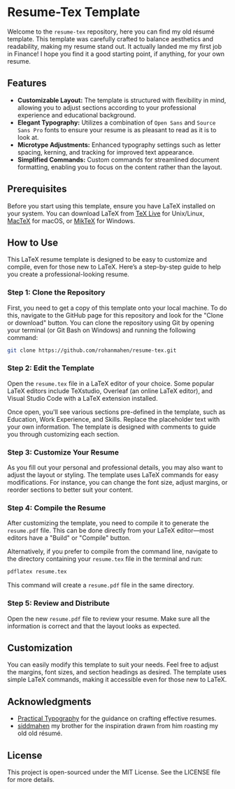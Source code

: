 # Resume-Tex Template

Welcome to the `resume-tex` repository, here you can find my old résumé template. This template was carefully crafted to balance aesthetics and readability, making my resume stand out. It actually landed me my first job in Finance! I hope you find it a good starting point, if anything, for your own resume.

## Features

- **Customizable Layout:** The template is structured with flexibility in mind, allowing you to adjust sections according to your professional experience and educational background.
- **Elegant Typography:** Utilizes a combination of `Open Sans` and `Source Sans Pro` fonts to ensure your resume is as pleasant to read as it is to look at.
- **Microtype Adjustments:** Enhanced typography settings such as letter spacing, kerning, and tracking for improved text appearance.
- **Simplified Commands:** Custom commands for streamlined document formatting, enabling you to focus on the content rather than the layout.

## Prerequisites

Before you start using this template, ensure you have LaTeX installed on your system. You can download LaTeX from [TeX Live](https://tug.org/texlive/) for Unix/Linux, [MacTeX](http://www.tug.org/mactex/) for macOS, or [MikTeX](https://miktex.org/) for Windows.

## How to Use

This LaTeX resume template is designed to be easy to customize and compile, even for those new to LaTeX. Here’s a step-by-step guide to help you create a professional-looking resume.

### Step 1: Clone the Repository

First, you need to get a copy of this template onto your local machine. To do this, navigate to the GitHub page for this repository and look for the "Clone or download" button. You can clone the repository using Git by opening your terminal (or Git Bash on Windows) and running the following command:

```zsh
git clone https://github.com/rohanmahen/resume-tex.git
```

### Step 2: Edit the Template

Open the `resume.tex` file in a LaTeX editor of your choice. Some popular LaTeX editors include TeXstudio, Overleaf (an online LaTeX editor), and Visual Studio Code with a LaTeX extension installed.

Once open, you'll see various sections pre-defined in the template, such as Education, Work Experience, and Skills. Replace the placeholder text with your own information. The template is designed with comments to guide you through customizing each section.

### Step 3: Customize Your Resume

As you fill out your personal and professional details, you may also want to adjust the layout or styling. The template uses LaTeX commands for easy modifications. For instance, you can change the font size, adjust margins, or reorder sections to better suit your content.

### Step 4: Compile the Resume

After customizing the template, you need to compile it to generate the `resume.pdf` file. This can be done directly from your LaTeX editor—most editors have a "Build" or "Compile" button.

Alternatively, if you prefer to compile from the command line, navigate to the directory containing your `resume.tex` file in the terminal and run:

```zsh
pdflatex resume.tex
```

This command will create a `resume.pdf` file in the same directory.

### Step 5: Review and Distribute

Open the new `resume.pdf` file to review your resume. Make sure all the information is correct and that the layout looks as expected.

## Customization

You can easily modify this template to suit your needs. Feel free to adjust the margins, font sizes, and section headings as desired. The template uses simple LaTeX commands, making it accessible even for those new to LaTeX.

## Acknowledgments

- [Practical Typography](http://practicaltypography.com/resumes.html) for the guidance on crafting effective resumes.
- [siddmahen](https://github.com/siddmahen) my brother for the inspiration drawn from him roasting my old old résumé.

## License

This project is open-sourced under the MIT License. See the LICENSE file for more details.
